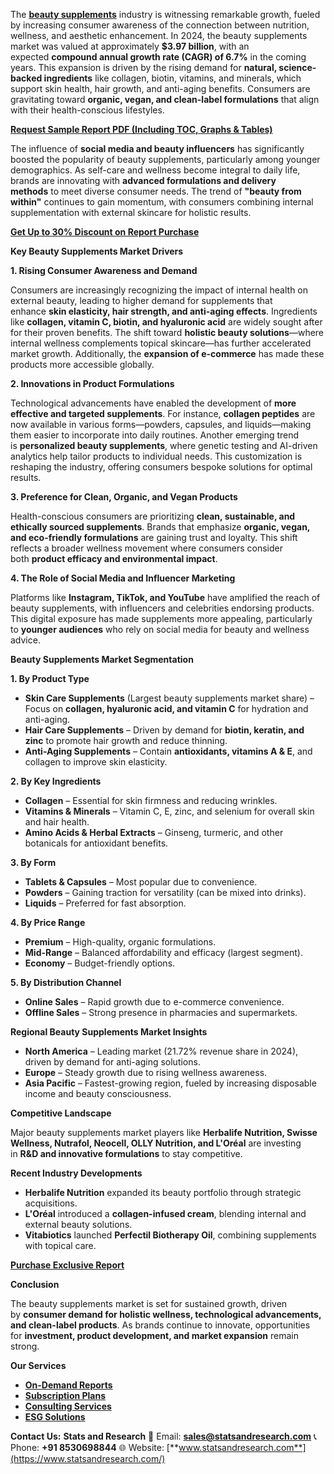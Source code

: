 ﻿The [**beauty supplements**](https://www.statsandresearch.com/report/40638-global-beauty-supplements-market) industry is witnessing remarkable growth, fueled by increasing consumer awareness of the connection between nutrition, wellness, and aesthetic enhancement. In 2024, the beauty supplements market was valued at approximately **$3.97 billion**, with an expected **compound annual growth rate (CAGR) of 6.7%** in the coming years. This expansion is driven by the rising demand for **natural, science-backed ingredients** like collagen, biotin, vitamins, and minerals, which support skin health, hair growth, and anti-aging benefits. Consumers are gravitating toward **organic, vegan, and clean-label formulations** that align with their health-conscious lifestyles.

[**Request Sample Report PDF (Including TOC, Graphs & Tables)**](https://www.statsandresearch.com/request-sample/40638-global-beauty-supplements-market)

The influence of **social media and beauty influencers** has significantly boosted the popularity of beauty supplements, particularly among younger demographics. As self-care and wellness become integral to daily life, brands are innovating with **advanced formulations and delivery methods** to meet diverse consumer needs. The trend of **"beauty from within"** continues to gain momentum, with consumers combining internal supplementation with external skincare for holistic results.

[**Get Up to 30% Discount on Report Purchase**](https://www.statsandresearch.com/check-discount/40638-global-beauty-supplements-market)

**Key Beauty Supplements Market Drivers**

**1. Rising Consumer Awareness and Demand**

Consumers are increasingly recognizing the impact of internal health on external beauty, leading to higher demand for supplements that enhance **skin elasticity, hair strength, and anti-aging effects**. Ingredients like **collagen, vitamin C, biotin, and hyaluronic acid** are widely sought after for their proven benefits. The shift toward **holistic beauty solutions**—where internal wellness complements topical skincare—has further accelerated market growth. Additionally, the **expansion of e-commerce** has made these products more accessible globally.

**2. Innovations in Product Formulations**

Technological advancements have enabled the development of **more effective and targeted supplements**. For instance, **collagen peptides** are now available in various forms—powders, capsules, and liquids—making them easier to incorporate into daily routines. Another emerging trend is **personalized beauty supplements**, where genetic testing and AI-driven analytics help tailor products to individual needs. This customization is reshaping the industry, offering consumers bespoke solutions for optimal results.

**3. Preference for Clean, Organic, and Vegan Products**

Health-conscious consumers are prioritizing **clean, sustainable, and ethically sourced supplements**. Brands that emphasize **organic, vegan, and eco-friendly formulations** are gaining trust and loyalty. This shift reflects a broader wellness movement where consumers consider both **product efficacy and environmental impact**.

**4. The Role of Social Media and Influencer Marketing**

Platforms like **Instagram, TikTok, and YouTube** have amplified the reach of beauty supplements, with influencers and celebrities endorsing products. This digital exposure has made supplements more appealing, particularly to **younger audiences** who rely on social media for beauty and wellness advice.

**Beauty Supplements Market Segmentation**

**1. By Product Type**

- **Skin Care Supplements** (Largest beauty supplements market share) – Focus on **collagen, hyaluronic acid, and vitamin C** for hydration and anti-aging.
- **Hair Care Supplements** – Driven by demand for **biotin, keratin, and zinc** to promote hair growth and reduce thinning.
- **Anti-Aging Supplements** – Contain **antioxidants, vitamins A & E**, and collagen to improve skin elasticity.

**2. By Key Ingredients**

- **Collagen** – Essential for skin firmness and reducing wrinkles.
- **Vitamins & Minerals** – Vitamin C, E, zinc, and selenium for overall skin and hair health.
- **Amino Acids & Herbal Extracts** – Ginseng, turmeric, and other botanicals for antioxidant benefits.

**3. By Form**

- **Tablets & Capsules** – Most popular due to convenience.
- **Powders** – Gaining traction for versatility (can be mixed into drinks).
- **Liquids** – Preferred for fast absorption.

**4. By Price Range**

- **Premium** – High-quality, organic formulations.
- **Mid-Range** – Balanced affordability and efficacy (largest segment).
- **Economy** – Budget-friendly options.

**5. By Distribution Channel**

- **Online Sales** – Rapid growth due to e-commerce convenience.
- **Offline Sales** – Strong presence in pharmacies and supermarkets.

**Regional Beauty Supplements Market Insights**

- **North America** – Leading market (21.72% revenue share in 2024), driven by demand for anti-aging solutions.
- **Europe** – Steady growth due to rising wellness awareness.
- **Asia Pacific** – Fastest-growing region, fueled by increasing disposable income and beauty consciousness.

**Competitive Landscape**

Major beauty supplements market players like **Herbalife Nutrition, Swisse Wellness, Nutrafol, Neocell, OLLY Nutrition, and L'Oréal** are investing in **R&D and innovative formulations** to stay competitive.

**Recent Industry Developments**

- **Herbalife Nutrition** expanded its beauty portfolio through strategic acquisitions.
- **L'Oréal** introduced a **collagen-infused cream**, blending internal and external beauty solutions.
- **Vitabiotics** launched **Perfectil Biotherapy Oil**, combining supplements with topical care.

[**Purchase Exclusive Report**](https://www.statsandresearch.com/enquire-before/40638-global-beauty-supplements-market)

**Conclusion**

The beauty supplements market is set for sustained growth, driven by **consumer demand for holistic wellness, technological advancements, and clean-label products**. As brands continue to innovate, opportunities for **investment, product development, and market expansion** remain strong.

**Our Services**

- [**On-Demand Reports**](https://www.statsandresearch.com/on-demand-reports)
- [**Subscription Plans**](https://www.statsandresearch.com/subscription-plans)
- [**Consulting Services**](https://www.statsandresearch.com/consulting-services)
- [**ESG Solutions**](https://www.statsandresearch.com/esg-solutions)

**Contact Us:**
**Stats and Research**
📧 Email: [**sales@statsandresearch.com**](https://mailto:sales@statsandresearch.com/)
📞 Phone: **+91 8530698844**
🌐 Website: [**www.statsandresearch.com**](https://www.statsandresearch.com/)
